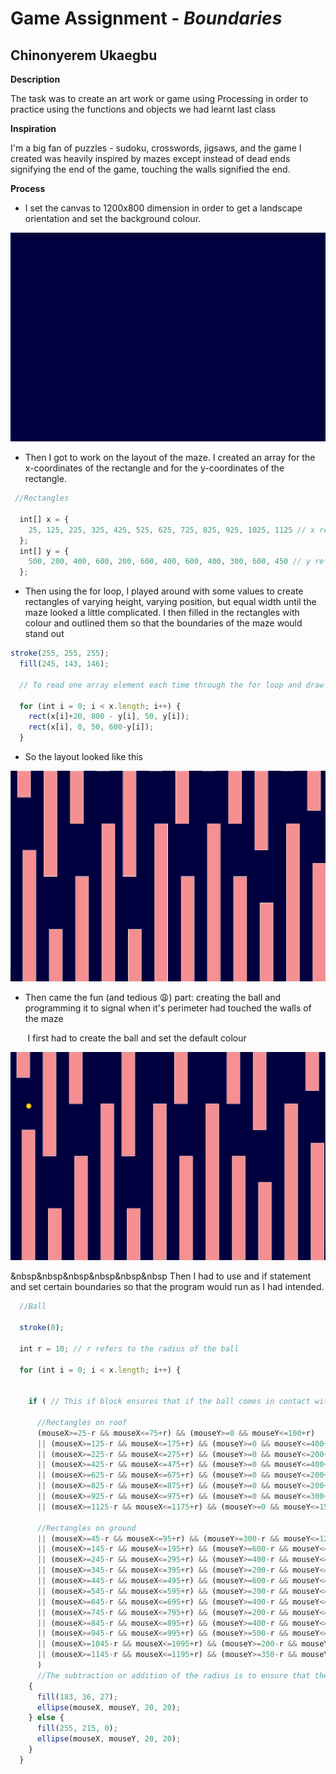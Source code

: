 # Game Assignment - *Boundaries*

## Chinonyerem Ukaegbu


**Description**

The task was to create an art work or game using Processing in order to practice using the functions and objects we had learnt last class

**Inspiration**

I'm a big fan of puzzles - sudoku, crosswords, jigsaws, and the game I created was heavily inspired by mazes except instead of dead ends signifying the end of the game, touching the walls signified the end.

**Process**

* I set the canvas to 1200x800 dimension in order to get a landscape orientation and set the background colour.

![Background](images/Screenshot%20(182).png)

* Then I got to work on the layout of the maze. I created an array for the x-coordinates of the rectangle and for the y-coordinates of the rectangle.

```js
 //Rectangles

  int[] x = { 
    25, 125, 225, 325, 425, 525, 625, 725, 825, 925, 1025, 1125 // x refers to the x-coordinates of the rectangles
  };
  int[] y = { 
    500, 200, 400, 600, 200, 600, 400, 600, 400, 300, 600, 450 // y refers to the y-coordinates of the rectangles
  };
  ```
  
* Then using the for loop, I played around with some values to create rectangles of varying height, varying position, but equal width until the maze looked a little complicated. I then filled in the rectangles with colour and outlined them so that the boundaries of the maze would stand out

```js
stroke(255, 255, 255);
  fill(245, 143, 146);

  // To read one array element each time through the for loop and draw the rectangles

  for (int i = 0; i < x.length; i++) {
    rect(x[i]+20, 800 - y[i], 50, y[i]);
    rect(x[i], 0, 50, 600-y[i]);
  }
  ```
* So the layout looked like this

![Rectangles](images/Screenshot%20(183).png)

* Then came the fun (and tedious :weary:) part: creating the ball and programming it to signal when it's perimeter had touched the walls of the maze
</p>
&nbsp&nbsp&nbsp&nbsp&nbsp&nbsp I first had to create the ball and set the default colour

![Default_Ball_Colour](images/Screenshot%20(184).png)

&nbsp&nbsp&nbsp&nbsp&nbsp&nbsp Then I had to use and if statement and set certain boundaries so that the program would run as I had intended.

```js
  //Ball 

  stroke(0);

  int r = 10; // r refers to the radius of the ball

  for (int i = 0; i < x.length; i++) {


    if ( // This if block ensures that if the ball comes in contact with any of the rectangles, there is a colour change

      //Rectangles on roof
      (mouseX>=25-r && mouseX<=75+r) && (mouseY>=0 && mouseY<=100+r)
      || (mouseX>=125-r && mouseX<=175+r) && (mouseY>=0 && mouseY<=400+r)
      || (mouseX>=225-r && mouseX<=275+r) && (mouseY>=0 && mouseY<=200+r)
      || (mouseX>=425-r && mouseX<=475+r) && (mouseY>=0 && mouseY<=400+r)
      || (mouseX>=625-r && mouseX<=675+r) && (mouseY>=0 && mouseY<=200+r)
      || (mouseX>=825-r && mouseX<=875+r) && (mouseY>=0 && mouseY<=200+r)
      || (mouseX>=925-r && mouseX<=975+r) && (mouseY>=0 && mouseY<=300+r)
      || (mouseX>=1125-r && mouseX<=1175+r) && (mouseY>=0 && mouseY<=150+r)

      //Rectangles on ground
      || (mouseX>=45-r && mouseX<=95+r) && (mouseY>=300-r && mouseY<=1200)
      || (mouseX>=145-r && mouseX<=195+r) && (mouseY>=600-r && mouseY<=1200)
      || (mouseX>=245-r && mouseX<=295+r) && (mouseY>=400-r && mouseY<=1200)
      || (mouseX>=345-r && mouseX<=395+r) && (mouseY>=200-r && mouseY<=1200)
      || (mouseX>=445-r && mouseX<=495+r) && (mouseY>=600-r && mouseY<=1200)
      || (mouseX>=545-r && mouseX<=595+r) && (mouseY>=200-r && mouseY<=1200)
      || (mouseX>=645-r && mouseX<=695+r) && (mouseY>=400-r && mouseY<=1200)
      || (mouseX>=745-r && mouseX<=795+r) && (mouseY>=200-r && mouseY<=1200)
      || (mouseX>=845-r && mouseX<=895+r) && (mouseY>=400-r && mouseY<=1200)
      || (mouseX>=945-r && mouseX<=995+r) && (mouseY>=500-r && mouseY<=1200)
      || (mouseX>=1045-r && mouseX<=1095+r) && (mouseY>=200-r && mouseY<=1200)
      || (mouseX>=1145-r && mouseX<=1195+r) && (mouseY>=350-r && mouseY<=1200)
      ) 
      //The subtraction or addition of the radius is to ensure that the colour changes when the perimeter of the circle touches the rectangle rather than the centre of the circle
    {
      fill(183, 36, 27);
      ellipse(mouseX, mouseY, 20, 20);
    } else {
      fill(255, 215, 0);
      ellipse(mouseX, mouseY, 20, 20);
    }
  }
  ```
